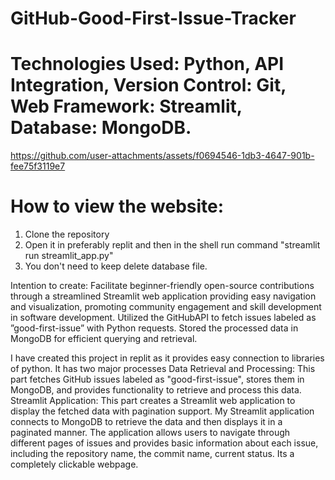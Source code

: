 # GitHub-Good-First-Issue-Tracker
# Technologies Used: Python, API Integration, Version Control: Git, Web Framework: Streamlit, Database: MongoDB.

https://github.com/user-attachments/assets/f0694546-1db3-4647-901b-fee75f3119e7

# How to view the website:
1. Clone the repository
2. Open it in preferably replit and then in the shell run command "streamlit run streamlit_app.py"
3. You don't need to keep delete database file.

Intention to create: Facilitate beginner-friendly open-source contributions through a streamlined Streamlit web application providing easy navigation and visualization, promoting community engagement and skill development in software development.
Utilized the GitHubAPI to fetch issues labeled as ”good-first-issue” with Python requests. Stored the processed data in MongoDB for efficient querying and retrieval.

I have created this project in replit as it provides easy connection to libraries of python. It has two major processes
Data Retrieval and Processing: This part fetches GitHub issues labeled as "good-first-issue", stores them in MongoDB, and provides functionality to retrieve and process this data.
Streamlit Application: This part creates a Streamlit web application to display the fetched data with pagination support.
My Streamlit application connects to MongoDB to retrieve the data and then displays it in a paginated manner. The application allows users to navigate through different pages of issues and provides basic information about each issue, including the repository name, the commit name, current status. Its a completely clickable webpage. 
